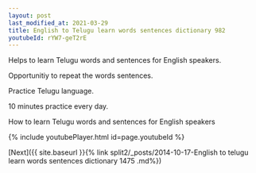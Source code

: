 ```yaml
---
layout: post
last_modified_at: 2021-03-29
title: English to Telugu learn words sentences dictionary 982 
youtubeId: rYW7-geT2rE
---
```

 
 
Helps to learn Telugu words and sentences for English speakers.

Opportunitiy to repeat the words sentences. 

Practice Telugu language. 
 
10 minutes practice every day. 
 
How to learn Telugu words and sentences for English speakers 
 
{% include youtubePlayer.html id=page.youtubeId %}
 
 
[Next]({{ site.baseurl }}{% link  split2/_posts/2014-10-17-English to telugu learn words sentences dictionary 1475 .md%})
 
